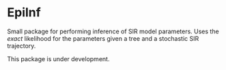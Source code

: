 EpiInf
======

Small package for performing inference of SIR model parameters.  Uses
the *exact* likelihood for the parameters given a tree and a
stochastic SIR trajectory.

This package is under development.
